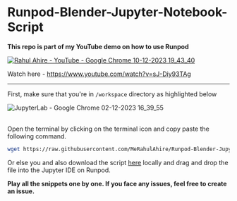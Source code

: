# Runpod-Blender-Jupyter-Notebook-Script

**This repo is part of my YouTube demo on how to use Runpod**

[![Rahul Ahire - YouTube - Google Chrome 10-12-2023 19_43_40](https://github.com/MeRahulAhire/Runpod-Blender-Jupyter-Notebook-Script/assets/42251052/736e2e3d-757c-44c3-8746-079baa0fe4ef)](https://www.youtube.com/watch?v=sJ-Diy93TAg)

Watch here - https://www.youtube.com/watch?v=sJ-Diy93TAg
<hr>


First, make sure that you're in `/workspace` directory as highlighted below 

![JupyterLab - Google Chrome 02-12-2023 16_39_55](https://github.com/MeRahulAhire/Runpod-Blender-Jupyter-Notebook-Script/assets/42251052/aec4a8cc-3e68-4dbb-93f3-3fa34517ffd9)
<br><br>

Open the terminal by clicking on the terminal icon and copy paste the following command.
```bash
wget https://raw.githubusercontent.com/MeRahulAhire/Runpod-Blender-Jupyter-Notebook-Script/refs/heads/main/Virtual%20Machine%20Blender%20Scirpt.ipynb
```

Or else you and also download the script [here](https://github.com/MeRahulAhire/Runpod-Blender-Jupyter-Notebook-Script/blob/main/Runpod%20Blender%20Script%20-%20Jupyter%20Notebook.ipynb) locally and drag and drop the file into the Jupyter IDE on Runpod.

**Play all the snippets one by one. If you face any issues, feel free to create an issue.**

